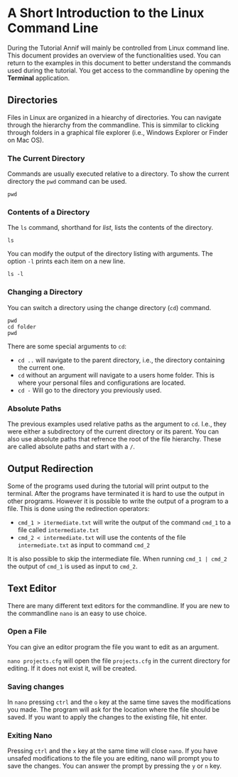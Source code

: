 # A Short Introduction to the Linux Command Line
During the Tutorial Annif will mainly be controlled from Linux command line.
This document provides an overview of the functionalities used.
You can return to the examples in this document to better understand the commands used during the tutorial.
You get access to the commandline by opening the __Terminal__ application.

## Directories
Files in Linux are organized in a hiearchy of directories.
You can navigate through the hierarchy from the commandline.
This is simmilar to clicking through folders in a graphical file explorer (i.e., Windows Explorer or Finder on Mac OS).

### The Current Directory
Commands are usually executed relative to a directory.
To show the current directory the `pwd` command can be used.
```
pwd
```

### Contents of a Directory
The `ls` command, shorthand for _list_, lists the contents of the directory.
```
ls
```
You can modify the output of the directory listing with arguments.
The option `-l` prints each item on a new line.
```
ls -l
```

### Changing a Directory
You can switch a directory using the change directory (`cd`) command.
```
pwd
cd folder
pwd
```
There are some special arguments to `cd`:
* `cd ..` will navigate to the parent directory, i.e., the directory containing the current one.
* `cd` without an argument will navigate to a users home folder. This is where your personal files and configurations are located.
* `cd -` Will go to the directory you previously used.

### Absolute Paths
The previous examples used relative paths as the argument to `cd`.
I.e., they were either a subdirectory of the current directory or its parent.
You can also use absolute paths that refrence the root of the file hierarchy.
These are called absolute paths and start with a `/`.

## Output Redirection
Some of the programs used during the tutorial will print output to the terminal.
After the programs have terminated it is hard to use the output in other programs.
However it is possible to write the output of a program to a file.
This is done using the redirection operators:
* `cmd_1 > itermediate.txt` will write the output of the command `cmd_1` to a file called `intermediate.txt`
* `cmd_2 < intermediate.txt` will use the contents of the file `intermediate.txt` as input to command `cmd_2`

It is also possible to skip the intermediate file.
When running `cmd_1 | cmd_2` the output of `cmd_1` is used as input to `cmd_2`.

## Text Editor
There are many different text editors for the commandline.
If you are new to the commandline `nano` is an easy to use choice.

### Open a File
You can give an editor program the file you want to edit as an argument.

`nano projects.cfg` will open the file `projects.cfg` in the current directory for editing.
If it does not exist it, will be created.

### Saving changes
In `nano` pressing `ctrl` and the `o` key at the same time saves the modifications you made.
The program will ask for the location where the file should be saved.
If you want to apply the changes to the existing file, hit enter.

### Exiting Nano
Pressing `ctrl` and the `x` key at the same time will close `nano`.
If you have unsafed modifications to the file you are editing, nano will prompt you to save the changes.
You can answer the prompt by pressing the `y` or `n` key.

